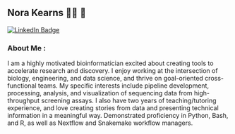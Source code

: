 ## Nora Kearns :woman_technologist: :dna: 


<div id="badges">
  <a href="https://www.linkedin.com/in/norakearns/">
    <img src="https://img.shields.io/badge/LinkedIn-blue?style=for-the-badge&logo=linkedin&logoColor=white" alt="LinkedIn Badge"/>
  </a>
  
  
### About Me :
I am a highly motivated bioinformatician excited about creating tools to accelerate research and discovery. I enjoy working at the intersection of biology, engineering, and data science, and thrive on goal-oriented cross-functional teams. My specific interests include pipeline development, processing, analysis, and visualization of sequencing data from high-throughput screening assays. I also have two years of teaching/tutoring experience, and love creating stories from data and presenting technical information in a meaningful way. Demonstrated proficiency in Python, Bash, and R, as well as Nextflow and Snakemake workflow managers.
